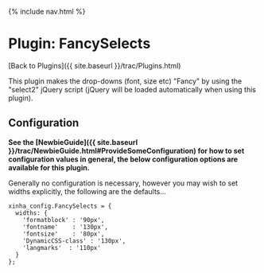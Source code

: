 {% include nav.html %}

# Plugin: FancySelects 

[Back to Plugins]({{ site.baseurl }}/trac/Plugins.html)

This plugin makes the drop-downs (font, size etc) "Fancy" by using the "select2" jQuery script (jQuery will be loaded automatically when using this plugin).

## Configuration

**See the [NewbieGuide]({{ site.baseurl }}/trac/NewbieGuide.html#ProvideSomeConfiguration) for how to set configuration values in general, the below configuration options are available for this plugin.**

Generally no configuration is necessary, however you may wish to set widths explicitly, the following are the defaults...


```
xinha_config.FancySelects = {
  widths: {
    'formatblock' : '90px',
    'fontname'    : '130px',
    'fontsize'    : '80px',
    'DynamicCSS-class' : '130px',
    'langmarks'  : '110px'
  }
};
```

